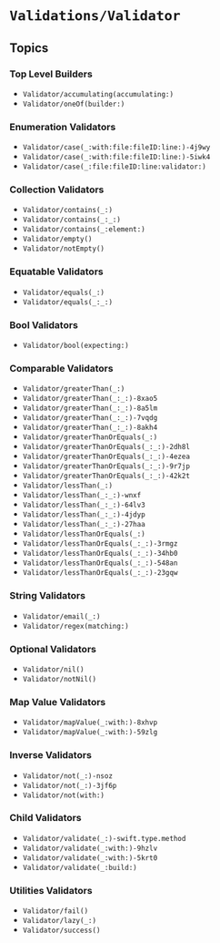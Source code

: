 # ``Validations/Validator``

<!-- 
This file arranges the static methods on the `Validator` type for richer documentation experience. 
-->

## Topics

### Top Level Builders

- ``Validator/accumulating(accumulating:)``
- ``Validator/oneOf(builder:)``

### Enumeration Validators

- ``Validator/case(_:with:file:fileID:line:)-4j9wy``
- ``Validator/case(_:with:file:fileID:line:)-5iwk4``
- ``Validator/case(_:file:fileID:line:validator:)``

### Collection Validators

- ``Validator/contains(_:)``
- ``Validator/contains(_:_:)``
- ``Validator/contains(_:element:)``
- ``Validator/empty()``
- ``Validator/notEmpty()``

### Equatable Validators

- ``Validator/equals(_:)``
- ``Validator/equals(_:_:)``

### Bool Validators

- ``Validator/bool(expecting:)``

### Comparable Validators

- ``Validator/greaterThan(_:)``
- ``Validator/greaterThan(_:_:)-8xao5``
- ``Validator/greaterThan(_:_:)-8a5lm``
- ``Validator/greaterThan(_:_:)-7vqdg``
- ``Validator/greaterThan(_:_:)-8akh4``
- ``Validator/greaterThanOrEquals(_:)``
- ``Validator/greaterThanOrEquals(_:_:)-2dh8l``
- ``Validator/greaterThanOrEquals(_:_:)-4ezea``
- ``Validator/greaterThanOrEquals(_:_:)-9r7jp``
- ``Validator/greaterThanOrEquals(_:_:)-42k2t``
- ``Validator/lessThan(_:)``
- ``Validator/lessThan(_:_:)-wnxf``
- ``Validator/lessThan(_:_:)-64lv3``
- ``Validator/lessThan(_:_:)-4jdyp``
- ``Validator/lessThan(_:_:)-27haa``
- ``Validator/lessThanOrEquals(_:)``
- ``Validator/lessThanOrEquals(_:_:)-3rmgz``
- ``Validator/lessThanOrEquals(_:_:)-34hb0``
- ``Validator/lessThanOrEquals(_:_:)-548an``
- ``Validator/lessThanOrEquals(_:_:)-23gqw``

### String Validators

- ``Validator/email(_:)``
- ``Validator/regex(matching:)``

### Optional Validators

- ``Validator/nil()``
- ``Validator/notNil()``

### Map Value Validators

- ``Validator/mapValue(_:with:)-8xhvp``
- ``Validator/mapValue(_:with:)-59zlg``

### Inverse Validators

- ``Validator/not(_:)-nsoz``
- ``Validator/not(_:)-3jf6p``
- ``Validator/not(with:)``

### Child Validators

- ``Validator/validate(_:)-swift.type.method``
- ``Validator/validate(_:with:)-9hzlv``
- ``Validator/validate(_:with:)-5krt0``
- ``Validator/validate(_:build:)``

### Utilities Validators

- ``Validator/fail()``
- ``Validator/lazy(_:)``
- ``Validator/success()``
